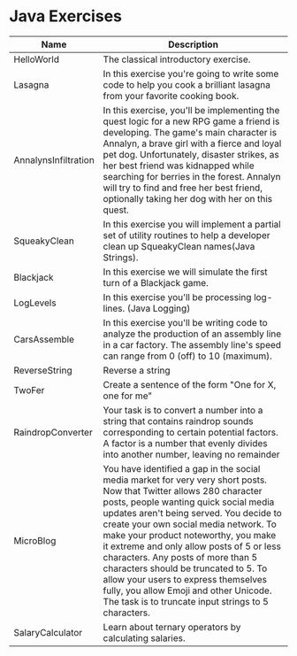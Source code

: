 # Java Exercises

| Name                 | Description                                                                                                                                                                                                                                                                                                                                                                                                                                                                                                                                                          |
|----------------------|----------------------------------------------------------------------------------------------------------------------------------------------------------------------------------------------------------------------------------------------------------------------------------------------------------------------------------------------------------------------------------------------------------------------------------------------------------------------------------------------------------------------------------------------------------------------|
| HelloWorld           | The classical introductory exercise.                                                                                                                                                                                                                                                                                                                                                                                                                                                                                                                                 |
| Lasagna              | In this exercise you're going to write some code to help you cook a brilliant lasagna from your favorite cooking book.                                                                                                                                                                                                                                                                                                                                                                                                                                               |
| AnnalynsInfiltration | In this exercise, you'll be implementing the quest logic for a new RPG game a friend is developing. The game's main character is Annalyn, a brave girl with a fierce and loyal pet dog. Unfortunately, disaster strikes, as her best friend was kidnapped while searching for berries in the forest. Annalyn will try to find and free her best friend, optionally taking her dog with her on this quest.                                                                                                                                                            |
| SqueakyClean         | In this exercise you will implement a partial set of utility routines to help a developer clean up SqueakyClean names(Java Strings).                                                                                                                                                                                                                                                                                                                                                                                                                                 |
| Blackjack            | In this exercise we will simulate the first turn of a Blackjack game.                                                                                                                                                                                                                                                                                                                                                                                                                                                                                                |
| LogLevels            | In this exercise you'll be processing log-lines. (Java Logging)                                                                                                                                                                                                                                                                                                                                                                                                                                                                                                      |
| CarsAssemble         | In this exercise you'll be writing code to analyze the production of an assembly line in a car factory. The assembly line's speed can range from 0 (off) to 10 (maximum).                                                                                                                                                                                                                                                                                                                                                                                            |
| ReverseString        | Reverse a string                                                                                                                                                                                                                                                                                                                                                                                                                                                                                                                                                     |
| TwoFer               | Create a sentence of the form "One for X, one for me"                                                                                                                                                                                                                                                                                                                                                                                                                                                                                                                |
| RaindropConverter    | Your task is to convert a number into a string that contains raindrop sounds corresponding to certain potential factors. A factor is a number that evenly divides into another number, leaving no remainder                                                                                                                                                                                                                                                                                                                                                          |
| MicroBlog            | You have identified a gap in the social media market for very very short posts. Now that Twitter allows 280 character posts, people wanting quick social media updates aren't being served. You decide to create your own social media network.    To make your product noteworthy, you make it extreme and only allow posts of 5 or less characters. Any posts of more than 5 characters should be truncated to 5.    To allow your users to express themselves fully, you allow Emoji and other Unicode.    The task is to truncate input strings to 5 characters. |
| SalaryCalculator     | Learn about ternary operators by calculating salaries.                                                                                                                                                                                                                                                                                                                                                                                                                                                                                                               |